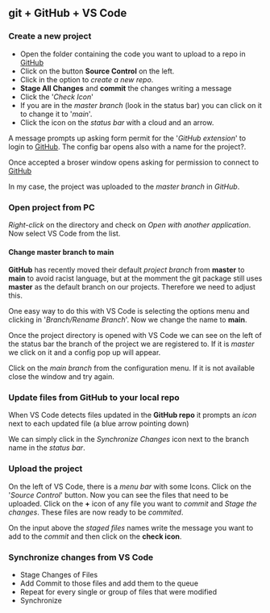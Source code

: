 ## git + GitHub + VS Code

### Create a new project

- Open the folder containing the code you want to upload to a repo in [GitHub](https://github.com)
- Click on the button **Source Control** on the left.
- Click in the option to _create a new repo_.
- **Stage All Changes** and **commit** the changes writing a message
- Click the '_Check Icon_'
- If you are in the _master branch_ (look in the status bar) you can click on it to change it to '_main_'.
- Click the icon on the _status bar_ with a cloud and an arrow.

A message prompts up asking form permit for the '_GitHub extension_' to login to [GitHub](https://github.com). The config bar opens also with a name for the project?.

Once accepted a broser window opens asking for permission to connect to [GitHub](https://github.com)

In my case, the project was uploaded to the _master branch_ in _GitHub_.

### Open project from PC

_Right-click_ on the directory and check on _Open with another application_. Now select VS Code from the list.

#### Change master branch to main

**GitHub** has recently moved their default _project branch_ from **master** to **main** to avoid racist language, but at the momment the git package still uses **master** as the default branch on our projects.
Therefore we need to adjust this.

One easy way to do this with VS Code is selecting the options menu and clicking in '_Branch/Rename Branch_'. Now we change the name to **main**.

Once the project directory is opened with VS Code we can see on the left of the status bar the branch of the project we are registered to. If it is _master_ we click on it and a config pop up will appear.

Click on the _main branch_ from the configuration menu. If it is not available close the window and try again.

### Update files from GitHub to your local repo

When VS Code detects files updated in the __GitHub repo__ it prompts an _icon_ next to each updated file (a blue arrow pointing down)

We can simply click in the _Synchronize Changes_ icon next to the branch name in the _status bar_.

### Upload the project

On the left of VS Code, there is a _menu bar_ with some Icons. Click on the '_Source Control_' button. Now you can see the files that need to be uploaded. Click on the **+** icon of any file you want to _commit_ and _Stage the changes_. These files are now ready to be _commited_.

On the input above the _staged files_ names write the message you want to add to the _commit_ and then click on the **check icon**.

### Synchronize changes from VS Code

- Stage Changes of Files
- Add Commit to those files and add them to the queue
- Repeat for every single or group of files that were modified
- Synchronize
